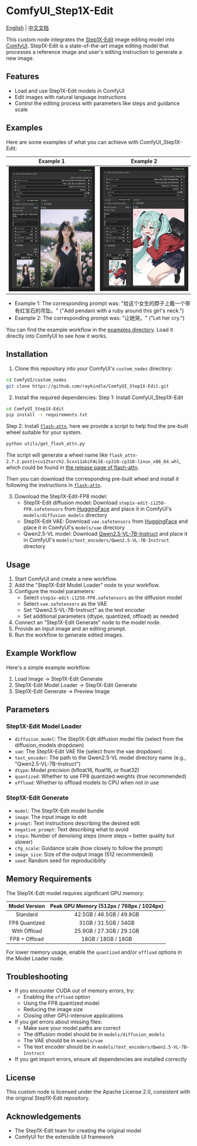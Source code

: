 # ComfyUI_Step1X-Edit

[English](README.md) | [中文文档](README_CN.md)

This custom node integrates the [Step1X-Edit](https://github.com/stepfun-ai/Step1X-Edit) image editing model into [ComfyUI](https://github.com/comfyanonymous/ComfyUI). Step1X-Edit is a state-of-the-art image editing model that processes a reference image and user's editing instruction to generate a new image.

## Features

- Load and use Step1X-Edit models in ComfyUI
- Edit images with natural language instructions
- Control the editing process with parameters like steps and guidance scale

## Examples

Here are some examples of what you can achieve with ComfyUI_Step1X-Edit:

| Example 1 | Example 2 |
|:-----------:|:------------:|
| ![Example Image1](examples/0000.jpg) | ![Example Image2](examples/0001.jpg) |

- Example 1: The corresponding prompt was: "给这个女生的脖子上戴一个带有红宝石的吊坠。" ("Add pendant with a ruby around this girl's neck.")
- Example 2: The corresponding prompt was: "让她哭。" ("Let her cry.")

You can find the example workflow in the [examples directory](examples/step1x_edit_example.json). Load it directly into ComfyUI to see how it works.

## Installation

1. Clone this repository into your ComfyUI's `custom_nodes` directory:

```bash
cd ComfyUI/custom_nodes
git clone https://github.com/raykindle/ComfyUI_Step1X-Edit.git
```

2. Install the required dependencies:
Step 1: Install ComfyUI_Step1X-Edit
```bash
cd ComfyUI_Step1X-Edit
pip install -r requirements.txt
```

Step 2: Install [`flash-attn`](https://github.com/Dao-AILab/flash-attention), here we provide a script to help find the pre-built wheel suitable for your system.

```bash
python utils/get_flash_attn.py
```

The script will generate a wheel name like `flash_attn-2.7.2.post1+cu12torch2.5cxx11abiFALSE-cp310-cp310-linux_x86_64.whl`, which could be found in [the release page of flash-attn](https://github.com/Dao-AILab/flash-attention/releases).

Then you can download the corresponding pre-built wheel and install it following the instructions in [`flash-attn`](https://github.com/Dao-AILab/flash-attention).


3. Download the Step1X-Edit-FP8 model:
   - Step1X-Edit diffusion model: Download `step1x-edit-i1258-FP8.safetensors` from [HuggingFace](https://huggingface.co/meimeilook/Step1X-Edit-FP8/tree/main) and place it in ComfyUI's `models/diffusion_models` directory
   - Step1X-Edit VAE: Download `vae.safetensors` from [HuggingFace](https://huggingface.co/meimeilook/Step1X-Edit-FP8/tree/main) and place it in ComfyUI's `models/vae` directory
   - Qwen2.5-VL model: Download [Qwen2.5-VL-7B-Instruct](https://huggingface.co/Qwen/Qwen2.5-VL-7B-Instruct/tree/main) and place it in ComfyUI's `models/text_encoders/Qwen2.5-VL-7B-Instruct` directory

## Usage

1. Start ComfyUI and create a new workflow.
2. Add the "Step1X-Edit Model Loader" node to your workflow.
3. Configure the model parameters:
   - Select `step1x-edit-i1258-FP8.safetensors` as the diffusion model
   - Select `vae.safetensors` as the VAE
   - Set "Qwen2.5-VL-7B-Instruct" as the text encoder
   - Set additional parameters (dtype, quantized, offload) as needed
4. Connect an "Step1X-Edit Generate" node to the model node.
5. Provide an input image and an editing prompt.
6. Run the workflow to generate edited images.

## Example Workflow

Here's a simple example workflow:

1. Load Image → Step1X-Edit Generate
2. Step1X-Edit Model Loader → Step1X-Edit Generate
3. Step1X-Edit Generate → Preview Image

## Parameters

### Step1X-Edit Model Loader

- `diffusion_model`: The Step1X-Edit diffusion model file (select from the diffusion_models dropdown)
- `vae`: The Step1X-Edit VAE file (select from the vae dropdown)
- `text_encoder`: The path to the Qwen2.5-VL model directory name (e.g., "Qwen2.5-VL-7B-Instruct")
- `dtype`: Model precision (bfloat16, float16, or float32)
- `quantized`: Whether to use FP8 quantized weights (true recommended)
- `offload`: Whether to offload models to CPU when not in use

### Step1X-Edit Generate

- `model`: The Step1X-Edit model bundle
- `image`: The input image to edit
- `prompt`: Text instructions describing the desired edit
- `negative_prompt`: Text describing what to avoid
- `steps`: Number of denoising steps (more steps = better quality but slower)
- `cfg_scale`: Guidance scale (how closely to follow the prompt)
- `image_size`: Size of the output image (512 recommended)
- `seed`: Random seed for reproducibility

## Memory Requirements

The Step1X-Edit model requires significant GPU memory:

| Model Version | Peak GPU Memory (512px / 768px / 1024px) |
|:-------------:|:----------------------------------------:|
| Standard      | 42.5GB / 46.5GB / 49.8GB                |
| FP8 Quantized | 31GB / 31.5GB / 34GB                    |
| With Offload  | 25.9GB / 27.3GB / 29.1GB                |
| FP8 + Offload | 18GB / 18GB / 18GB                      |

For lower memory usage, enable the `quantized` and/or `offload` options in the Model Loader node.

## Troubleshooting

- If you encounter CUDA out of memory errors, try:
  - Enabling the `offload` option
  - Using the FP8 quantized model
  - Reducing the image size
  - Closing other GPU-intensive applications
- If you get errors about missing files:
  - Make sure your model paths are correct
  - The diffusion model should be in `models/diffusion_models`
  - The VAE should be in `models/vae`
  - The text encoder should be in `models/text_encoders/Qwen2.5-VL-7B-Instruct`
- If you get import errors, ensure all dependencies are installed correctly

## License

This custom node is licensed under the Apache License 2.0, consistent with the original Step1X-Edit repository.

## Acknowledgements

- The Step1X-Edit team for creating the original model
- ComfyUI for the extensible UI framework
